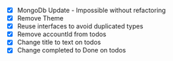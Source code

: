 - [x] MongoDb Update - Impossible without refactoring
- [x] Remove Theme
- [x] Reuse interfaces to avoid duplicated types
- [x] Remove accountId from todos
- [x] Change title to text on todos
- [x] Change completed to Done on todos
